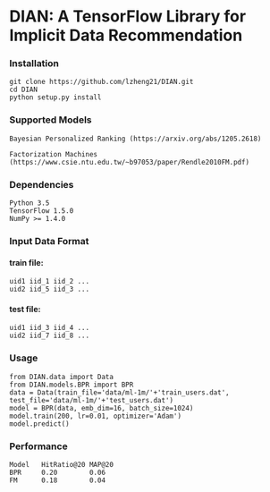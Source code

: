 # DIAN: A TensorFlow Library for Implicit Data Recommendation


### Installation
    git clone https://github.com/lzheng21/DIAN.git
    cd DIAN
    python setup.py install

### Supported Models
    Bayesian Personalized Ranking (https://arxiv.org/abs/1205.2618)

    Factorization Machines (https://www.csie.ntu.edu.tw/~b97053/paper/Rendle2010FM.pdf)
### Dependencies
    Python 3.5
    TensorFlow 1.5.0
    NumPy >= 1.4.0

### Input Data Format
#### train file:
    uid1 iid_1 iid_2 ...
    uid2 iid_5 iid_3 ...

#### test file:
    uid1 iid_3 iid_4 ...
    uid2 iid_7 iid_8 ...

### Usage
    from DIAN.data import Data
    from DIAN.models.BPR import BPR
    data = Data(train_file='data/ml-1m/'+'train_users.dat', test_file='data/ml-1m/'+'test_users.dat')
    model = BPR(data, emb_dim=16, batch_size=1024)
    model.train(200, lr=0.01, optimizer='Adam')
    model.predict()
    
### Performance
    Model   HitRatio@20 MAP@20
    BPR     0.20        0.06
    FM      0.18        0.04

